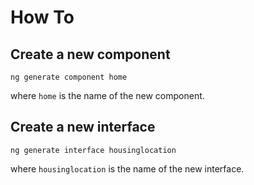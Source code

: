 # How To

## Create a new component

    ng generate component home

where `home` is the name of the new component.


## Create a new interface

    ng generate interface housinglocation

where `housinglocation` is the name of the new interface.
